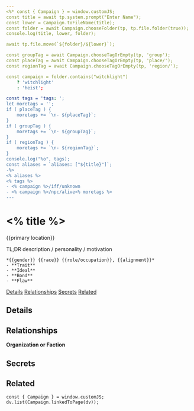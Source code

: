 ```yaml
---
<%* const { Campaign } = window.customJS;
const title = await tp.system.prompt("Enter Name");
const lower = Campaign.toFileName(title);
const folder = await Campaign.chooseFolder(tp, tp.file.folder(true));
console.log(title, lower, folder);

await tp.file.move(`${folder}/${lower}`);

const groupTag = await Campaign.chooseTagOrEmpty(tp, 'group');
const placeTag = await Campaign.chooseTagOrEmpty(tp, 'place/');
const regionTag = await Campaign.chooseTagOrEmpty(tp, 'region/');

const campaign = folder.contains("witchlight")
    ? 'witchlight'
    : 'heist';

const tags = 'tags: ';
let moretags = '';
if ( placeTag ) {
    moretags += `\n- ${placeTag}`;
}
if ( groupTag ) {
    moretags += `\n- ${groupTag}`;
}
if ( regionTag ) {
    moretags += `\n- ${regionTag}`;
}
console.log("%o", tags);
const aliases = `aliases: ["${title}"]`;
-%>
<% aliases %>
<% tags %>
- <% campaign %>/iff/unknown
- <% campaign %>/npc/alive<% moretags %>
---
```

# <% title %>
<span class="subhead">{{primary location}}</span>

TL;DR description / personality / motivation


```ad-npc
*{{gender}} {{race}} {{role/occupation}}, {{alignment}}*  
- **Trait**
- **Ideal**
- **Bond**
- **Flaw**
```

<span class="nav">[Details](#Details) [Relationships](#Relationships) [Secrets](#Secrets) [Related](#Related)</span>

## Details


## Relationships

**Organization or Faction**

## Secrets

## Related

```dataviewjs
const { Campaign } = window.customJS;
dv.list(Campaign.linkedToPage(dv));
```
